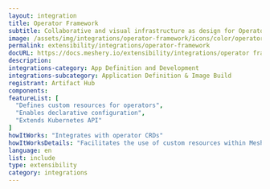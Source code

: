 ```yaml
---
layout: integration
title: Operator Framework
subtitle: Collaborative and visual infrastructure as design for Operator Framework
image: /assets/img/integrations/operator-framework/icons/color/operator-framework-color.svg
permalink: extensibility/integrations/operator-framework
docURL: https://docs.meshery.io/extensibility/integrations/operator framework
description: 
integrations-category: App Definition and Development
integrations-subcategory: Application Definition & Image Build
registrant: Artifact Hub
components: 
featureList: [
  "Defines custom resources for operators",
  "Enables declarative configuration",
  "Extends Kubernetes API"
]
howItWorks: "Integrates with operator CRDs"
howItWorksDetails: "Facilitates the use of custom resources within Meshery"
language: en
list: include
type: extensibility
category: integrations
---
```


